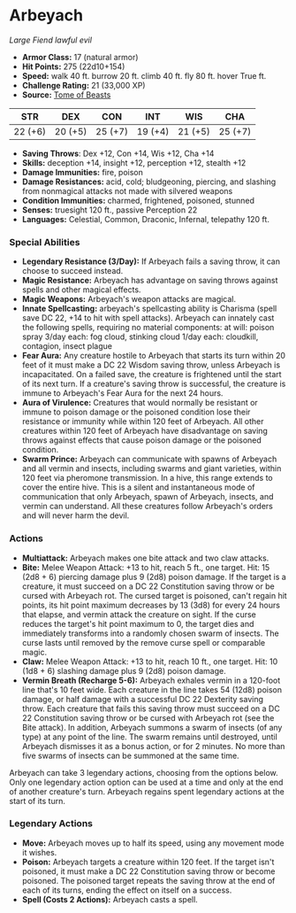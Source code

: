 # Arbeyach

*Large* *Fiend* *lawful evil*

- **Armor Class:** 17 (natural armor)
- **Hit Points:** 275 (22d10+154)
- **Speed:** walk 40 ft. burrow 20 ft. climb 40 ft. fly 80 ft. hover True ft.
- **Challenge Rating:** 21 (33,000 XP)
- **Source:** [Tome of Beasts](https://koboldpress.com/kpstore/product/tome-of-beasts-for-5th-edition-print/)

| STR | DEX | CON | INT | WIS | CHA |
| --- | --- | --- | --- | --- | --- |
| 22 (+6) | 20 (+5) | 25 (+7) | 19 (+4) | 21 (+5) | 25 (+7) |

- **Saving Throws**: Dex +12, Con +14, Wis +12, Cha +14
- **Skills:** deception +14, insight +12, perception +12, stealth +12
- **Damage Immunities:** fire, poison
- **Damage Resistances:** acid, cold; bludgeoning, piercing, and slashing from nonmagical attacks not made with silvered weapons
- **Condition Immunities:** charmed, frightened, poisoned, stunned
- **Senses:** truesight 120 ft., passive Perception 22
- **Languages:** Celestial, Common, Draconic, Infernal, telepathy 120 ft.
### Special Abilities
- **Legendary Resistance (3/Day):** If Arbeyach fails a saving throw, it can choose to succeed instead.
- **Magic Resistance:** Arbeyach has advantage on saving throws against spells and other magical effects.
- **Magic Weapons:** Arbeyach's weapon attacks are magical.
- **Innate Spellcasting:** arbeyach's spellcasting ability is Charisma (spell save DC 22, +14 to hit with spell attacks). Arbeyach can innately cast the following spells, requiring no material components:  at will: poison spray  3/day each: fog cloud, stinking cloud  1/day each: cloudkill, contagion, insect plague
- **Fear Aura:** Any creature hostile to Arbeyach that starts its turn within 20 feet of it must make a DC 22 Wisdom saving throw, unless Arbeyach is incapacitated. On a failed save, the creature is frightened until the start of its next turn. If a creature's saving throw is successful, the creature is immune to Arbeyach's Fear Aura for the next 24 hours.
- **Aura of Virulence:** Creatures that would normally be resistant or immune to poison damage or the poisoned condition lose their resistance or immunity while within 120 feet of Arbeyach. All other creatures within 120 feet of Arbeyach have disadvantage on saving throws against effects that cause poison damage or the poisoned condition.
- **Swarm Prince:** Arbeyach can communicate with spawns of Arbeyach and all vermin and insects, including swarms and giant varieties, within 120 feet via pheromone transmission. In a hive, this range extends to cover the entire hive. This is a silent and instantaneous mode of communication that only Arbeyach, spawn of Arbeyach, insects, and vermin can understand. All these creatures follow Arbeyach's orders and will never harm the devil.
### Actions
- **Multiattack:** Arbeyach makes one bite attack and two claw attacks.
- **Bite:** Melee Weapon Attack: +13 to hit, reach 5 ft., one target. Hit: 15 (2d8 + 6) piercing damage plus 9 (2d8) poison damage. If the target is a creature, it must succeed on a DC 22 Constitution saving throw or be cursed with Arbeyach rot. The cursed target is poisoned, can't regain hit points, its hit point maximum decreases by 13 (3d8) for every 24 hours that elapse, and vermin attack the creature on sight. If the curse reduces the target's hit point maximum to 0, the target dies and immediately transforms into a randomly chosen swarm of insects. The curse lasts until removed by the remove curse spell or comparable magic.
- **Claw:** Melee Weapon Attack: +13 to hit, reach 10 ft., one target. Hit: 10 (1d8 + 6) slashing damage plus 9 (2d8) poison damage.
- **Vermin Breath (Recharge 5-6):** Arbeyach exhales vermin in a 120-foot line that's 10 feet wide. Each creature in the line takes 54 (12d8) poison damage, or half damage with a successful DC 22 Dexterity saving throw. Each creature that fails this saving throw must succeed on a DC 22 Constitution saving throw or be cursed with Arbeyach rot (see the Bite attack). In addition, Arbeyach summons a swarm of insects (of any type) at any point of the line. The swarm remains until destroyed, until Arbeyach dismisses it as a bonus action, or for 2 minutes. No more than five swarms of insects can be summoned at the same time.

Arbeyach can take 3 legendary actions, choosing from the options below. Only one legendary action option can be used at a time and only at the end of another creature's turn. Arbeyach regains spent legendary actions at the start of its turn.
### Legendary Actions
- **Move:** Arbeyach moves up to half its speed, using any movement mode it wishes.
- **Poison:** Arbeyach targets a creature within 120 feet. If the target isn't poisoned, it must make a DC 22 Constitution saving throw or become poisoned. The poisoned target repeats the saving throw at the end of each of its turns, ending the effect on itself on a success.
- **Spell (Costs 2 Actions):** Arbeyach casts a spell.
